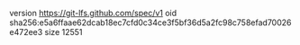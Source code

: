 version https://git-lfs.github.com/spec/v1
oid sha256:e5a6ffaae62dcab18ec7cfd0c34ce3f5bf36d5a2fc98c758efad70026e472ee3
size 12551
